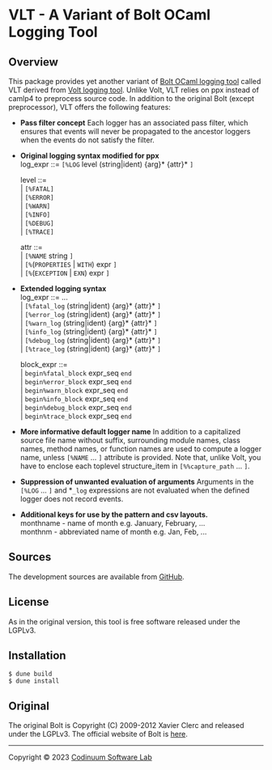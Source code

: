 # VLT - A Variant of Bolt OCaml Logging Tool

## Overview

This package provides yet another variant of [Bolt OCaml logging tool](http//bolt.x9c.fr)
called VLT derived from [Volt logging tool](https://github.com/codinuum/volt).
Unlike Volt, VLT relies on ppx instead of camlp4 to preprocess source code.
In addition to the original Bolt (except preprocessor), VLT offers the following features:

+ **Pass filter concept**
  Each logger has an associated pass filter, which ensures that events
  will never be propagated to the ancestor loggers when the events do
  not satisfy the filter.

+ **Original logging syntax modified for ppx**  
  log_expr ::= `[%LOG` level (string|ident) {arg}* {attr}* `]`  

  level ::=  
   | `[%FATAL]`  
   | `[%ERROR]`  
   | `[%WARN]`  
   | `[%INFO]`  
   | `[%DEBUG]`  
   | `[%TRACE]`  

  attr ::=  
   | `[%NAME` string `]`  
   | `[%`(`PROPERTIES` | `WITH`) expr `]`  
   | `[%`(`EXCEPTION` | `EXN`) expr `]`  
 
+ **Extended logging syntax**  
  log_expr ::= ...  
   | `[%fatal_log` (string|ident) {arg}* {attr}* `]`  
   | `[%error_log` (string|ident) {arg}* {attr}* `]`  
   | `[%warn_log` (string|ident) {arg}* {attr}* `]`  
   | `[%info_log` (string|ident) {arg}* {attr}* `]`  
   | `[%debug_log` (string|ident) {arg}* {attr}* `]`  
   | `[%trace_log` (string|ident) {arg}* {attr}* `]`  

  block_expr ::=  
   | `begin%fatal_block` expr_seq `end`  
   | `begin%error_block` expr_seq `end`  
   | `begin%warn_block` expr_seq `end`  
   | `begin%info_block` expr_seq `end`  
   | `begin%debug_block` expr_seq `end`  
   | `begin%trace_block` expr_seq `end`  

+ **More informative default logger name**
  In addition to a capitalized source file name without suffix,
  surrounding module names, class names, method names, or function names are
  used to compute a logger name, unless `[%NAME` ... `]` attribute is provided.
  Note that, unlike Volt, you have to enclose each toplevel structure_item in `[%%capture_path` ... `]`.

+ **Suppression of unwanted evaluation of arguments**
  Arguments in the `[%LOG` ... `]` and *`_log` expressions are not evaluated when the defined
  logger does not record events.

+ **Additional keys for use by the pattern and csv layouts.**  
  monthname - name of month e.g. January, February, ...  
  monthnm - abbreviated name of month e.g. Jan, Feb, ...

## Sources

The development sources are available from [GitHub](https://github.com/codinuum/vlt).

## License

As in the original version, this tool is free software released under the LGPLv3.

## Installation

    $ dune build
    $ dune install

## Original

The original Bolt is Copyright (C) 2009-2012 Xavier Clerc and released under the LGPLv3.
The official website of Bolt is [here](http://bolt.x9c.fr).

----------
Copyright &copy; 2023 [Codinuum Software Lab](http://codinuum.com/)